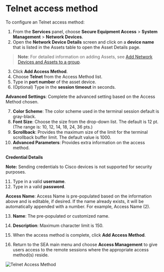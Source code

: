 # Telnet access method

To configure an Telnet access method:

1. From the **Services** panel, choose **Secure Equipment Access** > **System Management** > **Network Devices**. 
2. Open the **Network Device Details** screen and click on a **device name** that is listed in the Assets table to open the Asset Details page. 
 
>**Note**: For detailed information on adding Assets, see [Add Network Devices and Assets to a group](add_network_devices.md).

3. Click **Add Access Method**. 
4. Choose **Telnet** from the Access Method list.
5. Type in **port number** of the asset device.
6.  (Optional) Type in the **session timeout** in seconds.

**Advanced Settings**: Complete the advanced setting based on the Access Method chosen.

7. **Color Scheme**: The color scheme used in the terminal session default is gray-black.
8. **Font Size**: Choose the size from the drop-down list. The default is 12 pt. (The range is: 10, 12, 14, 18, 24, 36 pts.)
9. **Scrollback**: Provides the maximum size of the limit for the terminal scrollback buffer limit. The default value is 1000.
10. **Advanced Parameters**: Provides extra information on the access method.

**Credential Details**

**Note:** Sending credentials to Cisco devices is not supported for security purposes.

11. Type in a valid **username**.
12. Type in a valid **password**. 

**Access Name**: Access Name is pre-populated based on the information above and is editable, if desired. If the name already exists,
it will be automatically appended with a number. For example, Access Name (2).

13. **Name**: The pre-populated or customized name.
14. **Description**: Maximum character limit is 150.

15. When the access method is complete, click **Add Access Method**.

16. Return to the SEA main menu and choose **Access Management** to give users access to the remote sessions where the appropriate access method(s) reside.

![Telnet Access Method](../graphics/sea/Telnet_AM.png)
